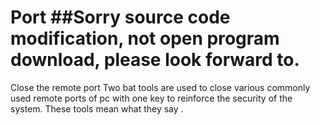 # Port ##Sorry source code modification, not open program download, please look forward to.
Close the remote port
Two bat tools are used to close various commonly used remote ports of pc with one key to reinforce the security of the system. These tools mean what they say .
